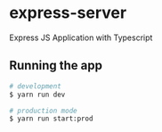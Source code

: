 # express-server

Express JS Application with Typescript

## Running the app

```bash
# development
$ yarn run dev

# production mode
$ yarn run start:prod
```